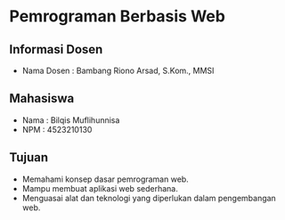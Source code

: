 # Pemrograman Berbasis Web
## Informasi Dosen
- Nama Dosen : Bambang Riono Arsad, S.Kom., MMSI
## Mahasiswa
- Nama : Bilqis Muflihunnisa 
- NPM : 4523210130
## Tujuan
- Memahami konsep dasar pemrograman web.
- Mampu membuat aplikasi web sederhana.
- Menguasai alat dan teknologi yang diperlukan dalam pengembangan web.